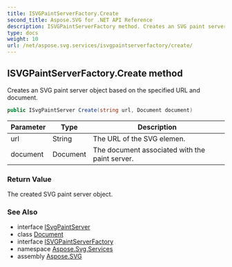 ```yaml
---
title: ISVGPaintServerFactory.Create
second_title: Aspose.SVG for .NET API Reference
description: ISVGPaintServerFactory method. Creates an SVG paint server object based on the specified URL and document
type: docs
weight: 10
url: /net/aspose.svg.services/isvgpaintserverfactory/create/
---
```

## ISVGPaintServerFactory.Create method

Creates an SVG paint server object based on the specified URL and document.

```csharp
public ISvgPaintServer Create(string url, Document document)
```

| Parameter | Type | Description |
| --- | --- | --- |
| url | String | The URL of the SVG elemen. |
| document | Document | The document associated with the paint server. |

### Return Value

The created SVG paint server object.

### See Also

* interface [ISvgPaintServer](../../../aspose.svg.rendering.styles.paintservers/isvgpaintserver/)
* class [Document](../../../aspose.svg.dom/document/)
* interface [ISVGPaintServerFactory](../)
* namespace [Aspose.Svg.Services](../../../aspose.svg.services/)
* assembly [Aspose.SVG](../../../)
